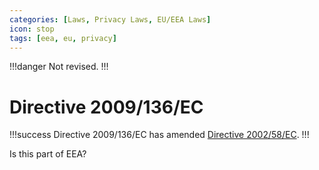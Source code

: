 ```yaml
---
categories: [Laws, Privacy Laws, EU/EEA Laws]
icon: stop
tags: [eea, eu, privacy]
---
```


!!!danger
Not revised.
!!!

# Directive 2009/136/EC

!!!success
Directive 2009/136/EC has amended [Directive 2002/58/EC](/laws/directive-2002-58-ec.md).
!!!

Is this part of EEA?